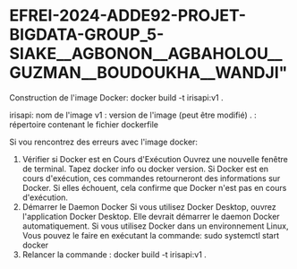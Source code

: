 # EFREI-2024-ADDE92-PROJET-BIGDATA-GROUP_5-SIAKE__AGBONON__AGBAHOLOU__GUZMAN__BOUDOUKHA__WANDJI"

Construction de l'image Docker: 
docker build -t irisapi:v1 .

irisapi: nom de l'image
v1 : version de l'image (peut être modifié)
. : répertoire contenant le fichier dockerfile

Si vou rencontrez des erreurs avec l'image docker:
1. Vérifier si Docker est en Cours d'Exécution
Ouvrez une nouvelle fenêtre de terminal.
Tapez docker info ou docker version. Si Docker est en cours d'exécution, ces commandes retourneront des informations sur Docker. Si elles échouent, cela confirme que Docker n'est pas en cours d'exécution.
2. Démarrer le Daemon Docker
Si vous utilisez Docker Desktop, ouvrez l'application Docker Desktop. Elle devrait démarrer le daemon Docker automatiquement.
Si vous utilisez Docker dans un environnement Linux, Vous pouvez le faire en exécutant la commande: sudo systemctl start docker
3. Relancer la commande : docker build -t irisapi:v1 .
